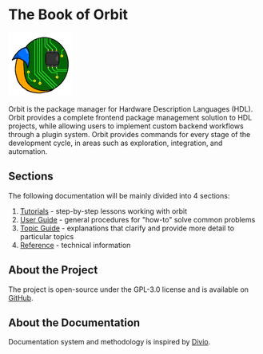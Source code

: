 # The Book of Orbit

![](./images/orbit_logo_128px.png)

Orbit is the package manager for Hardware Description Languages (HDL). Orbit provides a complete frontend package management solution to HDL projects, while allowing users to implement custom backend workflows through a plugin system. Orbit provides commands for every stage of the development cycle, in areas such as exploration, integration, and automation.

## Sections
The following documentation will be mainly divided into 4 sections:
1. [Tutorials](./tutorials/tutorials.md) - step-by-step lessons working with orbit
2. [User Guide](./3_user/0_user.md) - general procedures for "how-to" solve common problems
3. [Topic Guide](./topic/topic.md) - explanations that clarify and provide more detail to particular topics
4. [Reference](./reference/reference.md) - technical information

## About the Project
The project is open-source under the GPL-3.0 license and is available on [GitHub](https://github.com/c-rus/orbit).

## About the Documentation
Documentation system and methodology is inspired by [Divio](https://documentation.divio.com).
